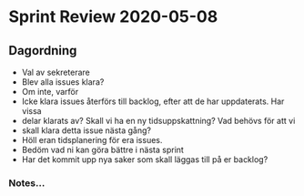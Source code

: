 
# Sprint Review 2020-05-08
## Dagordning
* Val av sekreterare
* Blev alla issues klara?
* Om inte, varför
* Icke klara issues återförs till backlog, efter att de har uppdaterats. Har vissa
* delar klarats av? Skall vi ha en ny tidsuppskattning? Vad behövs för att vi
* skall klara detta issue nästa gång?
* Höll eran tidsplanering för era issues.
* Bedöm vad ni kan göra bättre i nästa sprint
* Har det kommit upp nya saker som skall läggas till på er backlog?
### Notes...
